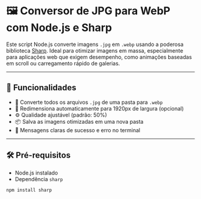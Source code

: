 # 🖼️ Conversor de JPG para WebP com Node.js e Sharp

Este script Node.js converte imagens `.jpg` em `.webp` usando a poderosa biblioteca 
[Sharp](https://sharp.pixelplumbing.com/). Ideal para otimizar imagens em massa, 
especialmente para aplicações web que exigem desempenho, como animações baseadas em scroll ou 
carregamento rápido de galerias.

---

## 🚀 Funcionalidades

- 📁 Converte todos os arquivos `.jpg` de uma pasta para `.webp`
- 🎯 Redimensiona automaticamente para 1920px de largura (opcional)
- ⚙️ Qualidade ajustável (padrão: 50%)
- 📦 Salva as imagens otimizadas em uma nova pasta
- 💬 Mensagens claras de sucesso e erro no terminal

---

## 🛠️ Pré-requisitos

- Node.js instalado
- Dependência `sharp`

```bash
npm install sharp
